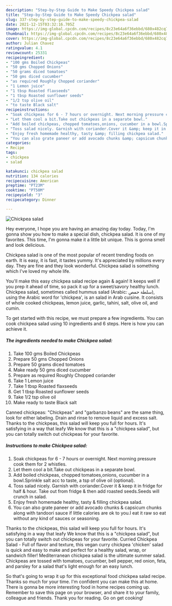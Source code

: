 ```yaml
---
description: "Step-by-Step Guide to Make Speedy Chickpea salad"
title: "Step-by-Step Guide to Make Speedy Chickpea salad"
slug: 337-step-by-step-guide-to-make-speedy-chickpea-salad
date: 2021-12-15T03:32:16.705Z
image: https://img-global.cpcdn.com/recipes/8c23e64a6f36ebbd/680x482cq70/chickpea-salad-recipe-main-photo.jpg
thumbnail: https://img-global.cpcdn.com/recipes/8c23e64a6f36ebbd/680x482cq70/chickpea-salad-recipe-main-photo.jpg
cover: https://img-global.cpcdn.com/recipes/8c23e64a6f36ebbd/680x482cq70/chickpea-salad-recipe-main-photo.jpg
author: Julian Chavez
ratingvalue: 4.1
reviewcount: 25331
recipeingredient:
- "100 gms Boiled Chickpeas"
- "50 gms Chopped Onions"
- "50 grams diced tomatoes"
- "50 gms diced cucumber"
- "as required Roughly Chopped coriander"
- "1 Lemon juice"
- "1 tbsp Roasted flaxseeds"
- "1 tbsp Roasted sunflower seeds"
- "1/2 tsp olive oil"
- "to taste Black salt"
recipeinstructions:
- "Soak chickpeas for 6 - 7 hours or overnight. Next morning pressure cook them for 2 whistles."
- "Let them cool a bit.Take out chickpeas in a separate bowl."
- "Add boiled chickpeas, chopped tomatoes,onions, cucumber in a bowl.Sprinkle salt acc to taste, a tsp of olive oil (optional)."
- "Toss salad nicely. Garnish with coriander.Cover it &amp; keep it in fridge for half &amp; hour. Take out from fridge &amp; then add roasted seeds.Seeds will crunch in salad."
- "Enjoy fresh homemade healthy, tasty &amp; filling chickpea salad."
- "You can also grate paneer or add avocado chunks &amp; capsicum chunks along with tandoori sauce if little calories are ok to you.I eat it raw so eat without any kind of sauces or seasoning."
categories:
- Recipe
tags:
- chickpea
- salad

katakunci: chickpea salad 
nutrition: 134 calories
recipecuisine: American
preptime: "PT23M"
cooktime: "PT50M"
recipeyield: "3"
recipecategory: Dinner

---
```



![Chickpea salad](https://img-global.cpcdn.com/recipes/8c23e64a6f36ebbd/680x482cq70/chickpea-salad-recipe-main-photo.jpg)

Hey everyone, I hope you are having an amazing day today. Today, I'm gonna show you how to make a special dish, chickpea salad. It is one of my favorites. This time, I'm gonna make it a little bit unique. This is gonna smell and look delicious.

Chickpea salad is one of the most popular of recent trending foods on earth. It is easy, it is fast, it tastes yummy. It's appreciated by millions every day. They are fine and they look wonderful. Chickpea salad is something which I've loved my whole life.

You&#39;ll make this easy chickpea salad recipe again &amp; again! It keeps well if you prep it ahead of time, so pack it up for a sweet/savory healthy lunch. Chickpea salad, sometimes called hummus salad (Arabic: سلطة حمص‎), using the Arabic word for &#39;chickpea&#39;, is an salad in Arab cuisine. It consists of whole cooked chickpeas, lemon juice, garlic, tahini, salt, olive oil, and cumin.


To get started with this recipe, we must prepare a few ingredients. You can cook chickpea salad using 10 ingredients and 6 steps. Here is how you can achieve it.

<!--inarticleads1-->

##### The ingredients needed to make Chickpea salad:

1. Take 100 gms Boiled Chickpeas
1. Prepare 50 gms Chopped Onions
1. Prepare 50 grams diced tomatoes
1. Make ready 50 gms diced cucumber
1. Prepare as required Roughly Chopped coriander
1. Take 1 Lemon juice
1. Take 1 tbsp Roasted flaxseeds
1. Get 1 tbsp Roasted sunflower seeds
1. Take 1/2 tsp olive oil
1. Make ready to taste Black salt


Canned chickpeas: &#34;Chickpeas&#34; and &#34;garbanzo beans&#34; are the same thing, look for either labeling. Drain and rinse to remove liquid and excess salt. Thanks to the chickpeas, this salad will keep you full for hours. It&#39;s satisfying in a way that leafy We know that this is a &#34;chickpea salad&#34;, but you can totally switch out chickpeas for your favorite. 

<!--inarticleads2-->

##### Instructions to make Chickpea salad:

1. Soak chickpeas for 6 - 7 hours or overnight. Next morning pressure cook them for 2 whistles.
1. Let them cool a bit.Take out chickpeas in a separate bowl.
1. Add boiled chickpeas, chopped tomatoes,onions, cucumber in a bowl.Sprinkle salt acc to taste, a tsp of olive oil (optional).
1. Toss salad nicely. Garnish with coriander.Cover it &amp; keep it in fridge for half &amp; hour. Take out from fridge &amp; then add roasted seeds.Seeds will crunch in salad.
1. Enjoy fresh homemade healthy, tasty &amp; filling chickpea salad.
1. You can also grate paneer or add avocado chunks &amp; capsicum chunks along with tandoori sauce if little calories are ok to you.I eat it raw so eat without any kind of sauces or seasoning.


Thanks to the chickpeas, this salad will keep you full for hours. It&#39;s satisfying in a way that leafy We know that this is a &#34;chickpea salad&#34;, but you can totally switch out chickpeas for your favorite. Curried Chickpea Salad - Full of flavor and texture, this vegan curry chickpea &#39;chicken&#39; salad is quick and easy to make and perfect for a healthy salad, wrap, or sandwich filler! Mediterranean chickpea salad is the ultimate summer salad. Chickpeas are tossed with tomatoes, cucumber, bell pepper, red onion, feta, and parsley for a salad that&#39;s light enough for an easy lunch. 

So that's going to wrap it up for this exceptional food chickpea salad recipe. Thanks so much for your time. I'm confident you can make this at home. There is gonna be more interesting food in home recipes coming up. Remember to save this page on your browser, and share it to your family, colleague and friends. Thank you for reading. Go on get cooking!
